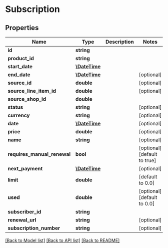 # Subscription

## Properties
Name | Type | Description | Notes
------------ | ------------- | ------------- | -------------
**id** | **string** |  | 
**product_id** | **string** |  | 
**start_date** | [**\DateTime**](\DateTime.md) |  | 
**end_date** | [**\DateTime**](\DateTime.md) |  | [optional] 
**source_id** | **double** |  | [optional] 
**source_line_item_id** | **double** |  | [optional] 
**source_shop_id** | **double** |  | 
**status** | **string** |  | [optional] 
**currency** | **string** |  | [optional] 
**date** | [**\DateTime**](\DateTime.md) |  | [optional] 
**price** | **double** |  | [optional] 
**name** | **string** |  | [optional] 
**requires_manual_renewal** | **bool** |  | [optional] [default to true]
**next_payment** | [**\DateTime**](\DateTime.md) |  | [optional] 
**limit** | **double** |  | [default to 0.0]
**used** | **double** |  | [optional] [default to 0.0]
**subscriber_id** | **string** |  | 
**renewal_url** | **string** |  | [optional] 
**subscription_number** | **string** |  | [optional] 

[[Back to Model list]](../README.md#documentation-for-models) [[Back to API list]](../README.md#documentation-for-api-endpoints) [[Back to README]](../README.md)


